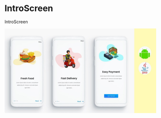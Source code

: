 # IntroScreen
 IntroScreen
 
 
<img src="https://raw.githubusercontent.com/vimalcvs/IntroScreen/master/img/maxresdefault.jpg" alt="" width="500" height="auto" />
